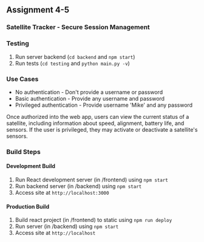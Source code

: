 ## Assignment 4-5
### Satellite Tracker - Secure Session Management

### Testing
1. Run server backend (`cd backend` and `npm start`)
2. Run tests (`cd testing` and `python main.py -v`)

### Use Cases
- No authentication - Don't provide a username or password
- Basic authentication - Provide any username and password
- Privileged  authentication - Provide username 'Mike' and any password

Once authorized into the web app, users can view the current status of a satellite, including information about speed, alignment, battery life, and sensors. If the user is privileged, they may activate or deactivate a satellite's sensors.

### Build Steps

#### Development Build
1. Run React development server (in /frontend) using `npm start`
2. Run backend server (in /backend) using `npm start`
3. Access site at `http://localhost:3000`

#### Production Build
1. Build react project (in /frontend) to static using `npm run deploy`
2. Run server (in /backend) using `npm start`
3. Access site at `http://localhost`